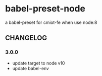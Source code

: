 # babel-preset-node

a babel-preset for cmiot-fe when use node:8

## CHANGELOG

### 3.0.0

- update target to node v10
- update babel-env
